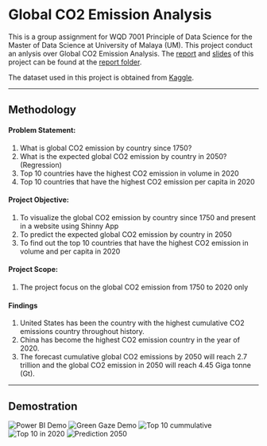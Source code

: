 # Global CO2 Emission Analysis

This is a group assignment for WQD 7001 Principle of Data Science for the Master of Data Science at University of Malaya (UM). This project conduct an anlysis over Global CO2 Emission Analysis. The [report](report/GROUP%20ASSIGNMENT%202%20-%20Group%202.pdf) and [slides](report/GA2_Presentation_Group%202.pdf) of this project can be found at the [report folder](report/). 

The dataset used in this project is obtained from [Kaggle](https://www.kaggle.com/code/sasakitetsuya/global-cumulative-co2-emission-gap-analysis/).

---

## Methodology
#### Problem Statement:
1. What is global CO2 emission by country since 1750?
2. What is the expected global CO2 emission by country in 2050? (Regression)
3. Top 10 countries have the highest CO2 emission in volume in 2020
4. Top 10 countries that have the highest CO2 emission per capita in 2020

#### Project Objective:
1. To visualize the global CO2 emission by country since 1750 and present in a website using Shinny App
2. To predict the expected global CO2 emission by country in 2050
3. To find out the top 10 countries that have the highest CO2 emission in volume and per capita in 2020

#### Project Scope:
1. The project focus on the global CO2 emission from 1750 to 2020 only

#### Findings
1. United States has been the country with the highest cumulative CO2 emissions country throughout history.
2. China has become the highest CO2 emission country in the year of 2020.
3. The forecast cumulative global CO2 emissions by 2050 will reach 2.7 trillion and the global CO2 emission in 2050 will reach 4.45 Giga tonne (Gt).

---

## Demostration
![Power BI Demo](img/powerbi_demo.png "Power BI Demo")
![Green Gaze Demo](img/greeengaze_demo.png "Green Gaze Demo")
![Top 10 cummulative](img/top10_cumulative.png "Top 10 cummulative")
![Top 10 in 2020](img/top10_2020.png "Top 10 in 2020")
![Prediction 2050](img/prediction_2050.png "Prediction 2050")